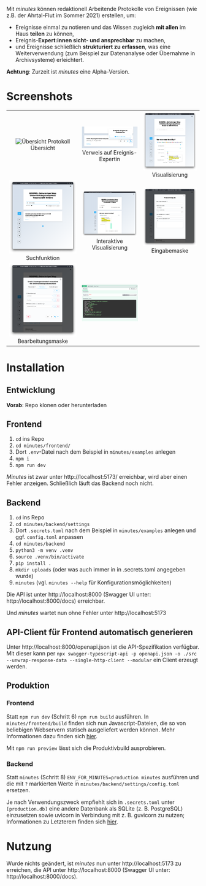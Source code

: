 Mit *minutes* können redaktionell Arbeitende Protokolle von Ereignissen (wie z.B. der Ahrtal-Flut im Sommer 2021) erstellen, um:

- Ereignisse einmal zu notieren und das Wissen zugleich **mit allen** im Haus **teilen** zu können,
- Ereignis-**Expert:innen sicht- und ansprechbar** zu machen,
- und Ereignisse schließlich **strukturiert zu erfassen**, was eine Weiterverwendung (zum Beispiel zur Datenanalyse oder Übernahme in Archivsysteme) erleichtert.

**Achtung**: Zurzeit ist *minutes* eine Alpha-Version.

# Screenshots

| | | |
|:-------------------------:|:-------------------------:|:-------------------------:|
|![Übersicht Protokoll](/screenshots/Übersicht.png?raw=true)  Übersicht |  ![Kontakt Ereignis-Expert:in](/screenshots/Kontakt.png?raw=true "Direkter Verweis im Ereignis auf Expert:in") Verweis auf Ereignis-Expertin|![Visualisierung](/screenshots/Visualisierung.png?raw=true "Protokoll: Visualisierung") Visualisierung |
|![Suchfunktion](/screenshots/Suchfunktion.png?raw=true "Suchen im Protokoll") Suchfunktion |  ![Visualisierte Suchergebnisse](/screenshots/Suche_Visualisierung.png?raw=true "Interaktive Visualisierung") Interaktive Visualisierung |![Eingabemaske](/screenshots/Eingabemaske.png?raw=true "Eingabemaske") Eingabemaske |
|![Bearbeitungsmaske](/screenshots/Bearbeitungsmaske.png?raw=true "Bearbeitungsmaske") Bearbeitungsmaske  |  ![Swagger UI für Beispiel-Endpunkt](/screenshots/API.png?raw=true "Modellierte API")| |


# Installation 

## Entwicklung

**Vorab**: Repo klonen oder herunterladen

## Frontend

1. `cd` ins Repo
2. `cd minutes/frontend/`
3. Dort `.env`-Datei nach dem Beispiel in `minutes/examples` anlegen
4. `npm i`
5. `npm run dev`

*Minutes* ist zwar unter http://localhost:5173/ erreichbar, wird aber einen Fehler anzeigen. Schließlich läuft das Backend noch nicht.

## Backend

1. `cd` ins Repo
2. `cd minutes/backend/settings`
3. Dort `.secrets.toml` nach dem Beispiel in `minutes/examples` anlegen und ggf. `config.toml` anpassen
4. `cd minutes/backend`
5. `python3 -m venv .venv` 
6. `source .venv/bin/activate`
7. `pip install .`
8. `mkdir uploads` (oder was auch immer in in .secrets.toml angegeben wurde)
9. `minutes` (vgl. `minutes --help` für Konfigurationsmöglichkeiten)

Die API ist unter http://localhost:8000 (Swagger UI unter: http://localhost:8000/docs) erreichbar. 

Und *minutes* wartet nun ohne Fehler unter http://localhost:5173

## API-Client für Frontend automatisch generieren
 
Unter http://localhost:8000/openapi.json ist die API-Spezifikation verfügbar. Mit dieser kann per `npx swagger-typescript-api -p openapi.json -o ./src --unwrap-response-data --single-http-client --modular` ein Client erzeugt werden.
 

## Produktion

### Frontend

Statt `npm run dev` (Schritt 6) `npm run build` ausführen.  In `minutes/frontend/build` finden sich nun Javascript-Dateien, die so von beliebigen Webservern statisch ausgeliefert werden können. Mehr Informationen dazu finden sich [hier](https://kit.svelte.dev/docs/adapters#supported-environments-static-sites).

Mit `npm run preview` lässt sich die Produktivbuild ausprobieren. 

### Backend

Statt `minutes` (Schritt 8) `ENV_FOR_MINUTES=production minutes` ausführen und die mit `?` markierten Werte in `minutes/backend/settings/config.toml` ersetzen.

Je nach Verwendungszweck empfiehlt sich in `.secrets.toml` unter `[production.db]` eine andere Datenbank als SQLite (z. B. PostgreSQL) einzusetzen sowie uvicorn in Verbindung mit z. B. guvicorn zu nutzen; Informationen zu Letzterem finden sich [hier](https://fastapi.tiangolo.com/deployment/server-workers/).


# Nutzung

Wurde nichts geändert, ist *minutes* nun unter http://localhost:5173 zu erreichen, die API unter http://localhost:8000 (Swagger UI unter: http://localhost:8000/docs).


